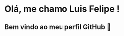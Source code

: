# Olá, me chamo Luis Felipe ! 
## Bem vindo ao meu perfil GitHub 👋

<!--
**luis0777/luis0777** is a ✨ _special_ ✨ repository because its `README.md` (this file) appears on your GitHub profile.

            <i class="devicon-threedsmax-plain "></i>
          

Here are some ideas to get you started:

- 🔭 I’m currently working on ...
- 🌱 I’m currently learning ...
- 👯 I’m looking to collaborate on ...
- 🤔 I’m looking for help with ...
- 💬 Ask me about ...
- 📫 How to reach me: ...
- 😄 Pronouns: ...
- ⚡ Fun fact: ...
-->
